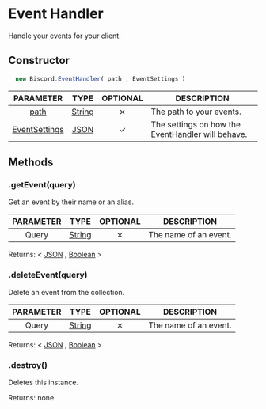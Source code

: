 # Event Handler

Handle your events for your client.

## Constructor

```javascript
  new Biscord.EventHandler( path , EventSettings )
```

| PARAMETER | TYPE | OPTIONAL | DESCRIPTION |
| :--: | :-----: | :-----: | ----------- |
| [path](/doc/typedefs/path) | [String](https://developer.mozilla.org/en-US/docs/Web/JavaScript/Reference/Global_Objects/String) | ⨯ | The path to your events. |
| [EventSettings](/doc/typedefs/eventsettings) | [JSON](https://developer.mozilla.org/en-US/docs/Web/JavaScript/Reference/Global_Objects/JSON) | ✓ | The settings on how the EventHandler will behave. |

## Methods

### .getEvent(query)
Get an event by their name or an alias.

| PARAMETER | TYPE | OPTIONAL | DESCRIPTION |
| :---: | :-----: | :-----: | ----------- |
| Query | [String](https://developer.mozilla.org/en-US/docs/Web/JavaScript/Reference/Global_Objects/String) | ⨯ | The name of an event. |

Returns: < [JSON](https://developer.mozilla.org/en-US/docs/Web/JavaScript/Reference/Global_Objects/JSON) , [Boolean](https://developer.mozilla.org/en-US/docs/Glossary/Boolean) >

### .deleteEvent(query)
Delete an event from the collection.

| PARAMETER | TYPE | OPTIONAL | DESCRIPTION |
| :---: | :-----: | :-----: | ----------- |
| Query | [String](https://developer.mozilla.org/en-US/docs/Web/JavaScript/Reference/Global_Objects/String) | ⨯ | The name of an event. |

Returns: < [JSON](https://developer.mozilla.org/en-US/docs/Web/JavaScript/Reference/Global_Objects/JSON) , [Boolean](https://developer.mozilla.org/en-US/docs/Glossary/Boolean) >

### .destroy()

Deletes this instance.

Returns: none